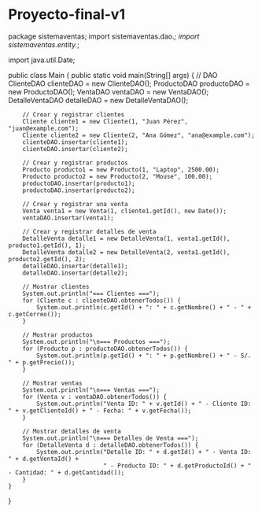# Proyecto-final-v1
package sistemaventas;
import sistemaventas.dao.*;
import sistemaventas.entity.*;

import java.util.Date;

public class Main {
    public static void main(String[] args) {
        // DAO
        ClienteDAO clienteDAO = new ClienteDAO();
        ProductoDAO productoDAO = new ProductoDAO();
        VentaDAO ventaDAO = new VentaDAO();
        DetalleVentaDAO detalleDAO = new DetalleVentaDAO();

        // Crear y registrar clientes
        Cliente cliente1 = new Cliente(1, "Juan Pérez", "juan@example.com");
        Cliente cliente2 = new Cliente(2, "Ana Gómez", "ana@example.com");
        clienteDAO.insertar(cliente1);
        clienteDAO.insertar(cliente2);

        // Crear y registrar productos
        Producto producto1 = new Producto(1, "Laptop", 2500.00);
        Producto producto2 = new Producto(2, "Mouse", 100.00);
        productoDAO.insertar(producto1);
        productoDAO.insertar(producto2);

        // Crear y registrar una venta
        Venta venta1 = new Venta(1, cliente1.getId(), new Date());
        ventaDAO.insertar(venta1);

        // Crear y registrar detalles de venta
        DetalleVenta detalle1 = new DetalleVenta(1, venta1.getId(), producto1.getId(), 1);
        DetalleVenta detalle2 = new DetalleVenta(2, venta1.getId(), producto2.getId(), 2);
        detalleDAO.insertar(detalle1);
        detalleDAO.insertar(detalle2);

        // Mostrar clientes
        System.out.println("=== Clientes ===");
        for (Cliente c : clienteDAO.obtenerTodos()) {
            System.out.println(c.getId() + ": " + c.getNombre() + " - " + c.getCorreo());
        }

        // Mostrar productos
        System.out.println("\n=== Productos ===");
        for (Producto p : productoDAO.obtenerTodos()) {
            System.out.println(p.getId() + ": " + p.getNombre() + " - S/. " + p.getPrecio());
        }

        // Mostrar ventas
        System.out.println("\n=== Ventas ===");
        for (Venta v : ventaDAO.obtenerTodos()) {
            System.out.println("Venta ID: " + v.getId() + " - Cliente ID: " + v.getClienteId() + " - Fecha: " + v.getFecha());
        }

        // Mostrar detalles de venta
        System.out.println("\n=== Detalles de Venta ===");
        for (DetalleVenta d : detalleDAO.obtenerTodos()) {
            System.out.println("Detalle ID: " + d.getId() + " - Venta ID: " + d.getVentaId() +
                               " - Producto ID: " + d.getProductoId() + " - Cantidad: " + d.getCantidad());
        }
    }
}

